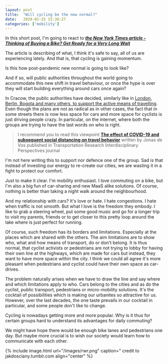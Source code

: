 ```yaml
---
layout: post
title:  "Will cycling be the new normal?"
date:   2020-02-25 15:36:27
categories: ['mobility']
---
```

In this short post, I'm going to react to [***the New York Times article - Thinking of Buying a Bike? Get Ready for a Very Long Wait***](https://www-nytimes-com.cdn.ampproject.org/c/s/www.nytimes.com/2020/05/18/nyregion/bike-shortage-coronavirus.amp.html)

The article is describing of what, I think it's safe to say, all of us are experiencing lately. And that is, that cycling is gaining momentum.

Is this how post-pandemic new normal is going to look like?

And if so, will public authorities throughout the world going to accommodate this new shift in travel behaviour, or once the hype is over they will start building everything around cars once again?

In Cracow, the public authorities have decided, similarly like in [London, Berlin, Bogota and many others, to support the active means of travelling](https://www.sciencedirect.com/science/article/pii/S2590198220300324?via%3Dihub). Even though the plans are not as radical as in other cases, the fact that in some streets there is now less space for cars and more space for cyclists is just driving people crazy. In particular, on the internet, where both the groups are trying to have the last words on who is right. 


> I recommend you to read this viewpoint [**The effect of COVID-19 and subsequent social distancing on travel behavior**](https://www.sciencedirect.com/science/article/pii/S2590198220300324?via%3Dihub) written by Jonas de Vos published in Transportation Research Interdisciplinary Perspectives journal

I'm not here writing this to support nor defence one of the group. Sad is that instead of investing our energy to re-create our cities, we are wasting it in a fight to protect our comfort.

Just to make it clear. I'm mobility enthusiast. I love commuting on a bike, but I'm also a big fun of car-sharing and new MaaS alike solutions. Of course, nothing is better than taking a night walk around the neighbourhood.

And my relationship with cars? It's love or hate. I hate congestions. I hate when traffic is not smooth. But what I love is the freedom they embody. I like to grab a steering wheel, put some good music and go for a longer trip to visit my parents, friends or to get closer to this pretty loop around the lake where is just perfect for running.

Of course, such freedom has its borders and limitations. Especially at the places which are shared with the others. The aim limitations are to show who, what and how means of transport, do or don't belong. It is thus normal, that cyclist activists or pedestrians are not trying to lobby for having their own line at the highways, which are made for cars but instead, they want to have more space within the city. I think we could all agree it's more pleasant when pedestrians and cyclist could have their own space as car-drives.

The problem naturally arises when we have to draw the line and say where and which limitations apply to who. Cars belong to the cities and as do the cyclist, public transport, pedestrians or micro-mobility solutions. It's the cocktail of possibilities which is making our urbanites so attractive for us. However, over the last decades, the one taste prevails in our cocktail in particular, and some people don't like to change.

Cycling is nowadays getting more and more popular. Why is it thus for certain groups hard to understand its advantages for daily commuting?

We might have hope there would be enough bike lanes and pedestrians one day. But maybe more crucial is to wish our society would learn how to communicate with each other. 

{% include image.html url="/images/rwr.png" caption=" credit to jakdosciany.tumblr.com align="center" %}


